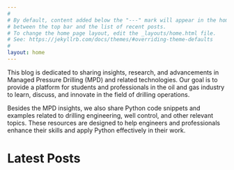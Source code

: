 ```yaml
---
#
# By default, content added below the "---" mark will appear in the home page
# between the top bar and the list of recent posts.
# To change the home page layout, edit the _layouts/home.html file.
# See: https://jekyllrb.com/docs/themes/#overriding-theme-defaults
#
layout: home
---
```

This blog is dedicated to sharing insights, research, and advancements in Managed Pressure Drilling (MPD) and related technologies. Our goal is to provide a platform for students and professionals in the oil and gas industry to learn, discuss, and innovate in the field of drilling operations.

Besides the MPD insights, we also share Python code snippets and examples related to drilling engineering, well control, and other relevant topics. These resources are designed to help engineers and professionals enhance their skills and apply Python effectively in their work.

# Latest Posts

<!-- Google tag (gtag.js) -->
<script async src="https://www.googletagmanager.com/gtag/js?id=G-Z5C5SK4PXR"></script>
<script>
  window.dataLayer = window.dataLayer || [];
  function gtag(){dataLayer.push(arguments);}
  gtag('js', new Date());

  gtag('config', 'G-Z5C5SK4PXR');
</script>
